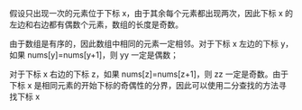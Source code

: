 假设只出现一次的元素位于下标 x，由于其余每个元素都出现两次，因此下标 x 的左边和右边都有偶数个元素，数组的长度是奇数。

由于数组是有序的，因此数组中相同的元素一定相邻。对于下标 x 左边的下标 y，如果 nums[y]=nums[y+1]，则 yy 一定是偶数；

对于下标 x 右边的下标 z，如果 nums[z]=nums[z+1]，则 zz 一定是奇数。由于下标 x 是相同元素的开始下标的奇偶性的分界，因此可以使用二分查找的方法寻找下标 x

